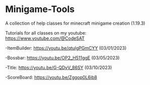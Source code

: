 # Minigame-Tools
A collection of help classes for minecraft minigame creation (1.19.3)

Tutorials for all classes on my youtube: https://www.youtube.com/@CodeSAT

-ItemBuilder:   https://youtu.be/qtulgPGmCYY (03/01/2023)

-Bossbar:       https://youtu.be/OP2_H511ggE (03/05/2023)

-Title:         https://youtu.be/G-QDvV_86SY (03/10/2023)

-ScoreBoard:    https://youtu.be/Zggop0L6ib8
